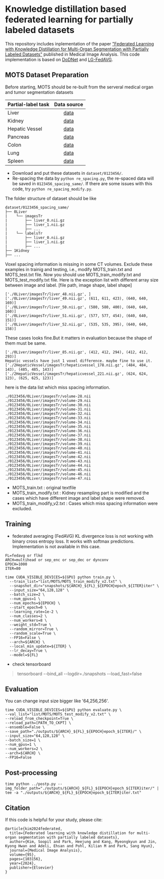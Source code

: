 # Knowledge distillation based federated learning for partially labeled datasets
This repository includes inplementation of the paper ["Federated Learning with Knowledge Distillation for Multi-Organ Segmentation with Partially Labeled Datasets"](https://www.sciencedirect.com/science/article/pii/S1361841524000811) published in Medical Image Analysis.
This code implementation is based on [DoDNet](https://github.com/jianpengz/DoDNet.git) and [LG-FedAVG](https://github.com/pliang279/LG-FedAvg).

## MOTS Dataset Preparation
Before starting, MOTS should be re-built from the serveral medical organ and tumor segmentation datasets

Partial-label task | Data source
--- | :---:
Liver | [data](https://competitions.codalab.org/competitions/17094)
Kidney | [data](https://kits19.grand-challenge.org/data/)
Hepatic Vessel | [data](http://medicaldecathlon.com/)
Pancreas | [data](http://medicaldecathlon.com/)
Colon | [data](http://medicaldecathlon.com/)
Lung | [data](http://medicaldecathlon.com/)
Spleen | [data](http://medicaldecathlon.com/)

* Download and put these datasets in `dataset/0123456/`. 
* Re-spacing the data by `python re_spacing.py`, the re-spaced data will be saved in `0123456_spacing_same/`. If there are some issues with this code, try `python re_spacing_modify.py`.

The folder structure of dataset should be like

    dataset/0123456_spacing_same/
    ├── 0Liver
    |    └── imagesTr
    |        ├── liver_0.nii.gz
    |        ├── liver_1.nii.gz
    |        ├── ...
    |    └── labelsTr
    |        ├── liver_0.nii.gz
    |        ├── liver_1.nii.gz
    |        ├── ...
    ├── 1Kidney
    ├── ...

Voxel spacing information is missing in some CT volumes. Exclude these examples in trainig and testing, i.e., modify MOTS_train.txt and MOTS_test.txt file.
Now you should use MOTS_train_modify.txt and MOTS_test_modify.txt file.
Here is the exception list with different array size between image and label. [file path, image shape, label shape]
```
['./0Liver/imagesTr/liver_48.nii.gz', ]
['./0Liver/imagesTr/liver_49.nii.gz', (611, 611, 423), (640, 640, 169)]
['./0Liver/imagesTr/liver_50.nii.gz', (580, 580, 400), (640, 640, 160)]
['./0Liver/imagesTr/liver_51.nii.gz', (577, 577, 454), (640, 640, 151)]
['./0Liver/imagesTr/liver_52.nii.gz', (535, 535, 395), (640, 640, 158)]
```
These cases looks fine.But it matters in evaluation because the shape of them must be same.
```
['./0Liver/imagesTr/liver_85.nii.gz', (412, 412, 294), (412, 412, 293)]
Hepatic vessels have just 1 voxel difference. maybe fine to use it.
['./2HepaticVessel/imagesTr/hepaticvessel_178.nii.gz', (484, 484, 143), (485, 485, 143)]
['./2HepaticVessel/imagesTr/hepaticvessel_221.nii.gz', (624, 624, 123), (625, 625, 123)]
```
here is the data list which miss spacing information.
```
./0123456/0Liver/imagesTr/volume-28.nii
./0123456/0Liver/imagesTr/volume-29.nii
./0123456/0Liver/imagesTr/volume-30.nii
./0123456/0Liver/imagesTr/volume-31.nii
./0123456/0Liver/imagesTr/volume-32.nii
./0123456/0Liver/imagesTr/volume-33.nii
./0123456/0Liver/imagesTr/volume-34.nii
./0123456/0Liver/imagesTr/volume-35.nii
./0123456/0Liver/imagesTr/volume-36.nii
./0123456/0Liver/imagesTr/volume-37.nii
./0123456/0Liver/imagesTr/volume-38.nii
./0123456/0Liver/imagesTr/volume-39.nii
./0123456/0Liver/imagesTr/volume-40.nii
./0123456/0Liver/imagesTr/volume-41.nii
./0123456/0Liver/imagesTr/volume-42.nii
./0123456/0Liver/imagesTr/volume-43.nii
./0123456/0Liver/imagesTr/volume-44.nii
./0123456/0Liver/imagesTr/volume-45.nii
./0123456/0Liver/imagesTr/volume-46.nii
./0123456/0Liver/imagesTr/volume-47.nii
```

* MOTS_train.txt : original textfile
* MOTS_train_modify.txt : Kidney resampling part is modified and the cases which have different image and label shape were removed.
* MOTS_train_modify_v2.txt : Cases which miss spacing information were excluded.

<!-- ## Model
Pretrained model is available in [checkpoint](https://drive.google.com/file/d/1qj8dJ_G1sHiCmJx_IQjACQhjUQnb4flg/view?usp=sharing) -->

## Training
* federated averaging (FedAVG)
KL divergence loss is not working with binary cross entropy loss. It works with softmax predictions. Implementation is not available in this case.
```
FL=fedavg or flkd
ARCH=multihead or sep_enc or sep_dec or dynconv
EPOCH=1000
ITER=80

time CUDA_VISIBLE_DEVICES=${GPU} python train.py \
  --train_list="list/MOTS/MOTS_train_modify_v2.txt" \
  --snapshot_dir="snapshots/${ARCH}_${FL}_${EPOCH}epoch_${ITER}iter" \
  --input_size="64,128,128" \
  --batch_size=2 \
  --num_gpus=1 \
  --num_epochs=${EPOCH} \
  --start_epoch=0 \
  --learning_rate=1e-2 \
  --num_classes=2 \
  --num_workers=8 \
  --weight_std=True \
  --random_mirror=True \
  --random_scale=True \
  --FP16=False \
  --arch=${ARCH} \
  --local_min_update=${ITER} \
  --lr_decay=True \
  --model=${FL}
```

* check tensorboard
> tensorboard --bind_all --logdir=./snapshots --load_fast=false

## Evaluation
You can change input size bigger like '64,256,256'.

```
time CUDA_VISIBLE_DEVICES=${GPU} python evaluate.py \
--val_list="list/MOTS/MOTS_test_modify_v2.txt" \
--reload_from_checkpoint=True \
--reload_path=[PATH_TO_CKPT] \
--ensemble=False \
--save_path="./outputs/${ARCH}_${FL}_${EPOCH}epoch_${ITER}/" \
--input_size="64,128,128" \
--batch_size=1 \
--num_gpus=1 \
--num_workers=2 \
--arch=${ARCH} \
--FP16=False
```

## Post-processing
```
time python ../postp.py --img_folder_path="./outputs/${ARCH}_${FL}_${EPOCH}epoch_${ITER}iter/" | tee -a "./outputs/${ARCH}_${FL}_${EPOCH}epoch_${ITER}iter.txt"
```

## Citation
If this code is helpful for your study, please cite:
```
@article{kim2024federated,
  title={Federated learning with knowledge distillation for multi-organ segmentation with partially labeled datasets},
  author={Kim, Soopil and Park, Heejung and Kang, Myeongkyun and Jin, Kyong Hwan and Adeli, Ehsan and Pohl, Kilian M and Park, Sang Hyun},
  journal={Medical Image Analysis},
  volume={95},
  pages={103156},
  year={2024},
  publisher={Elsevier}
}
```
